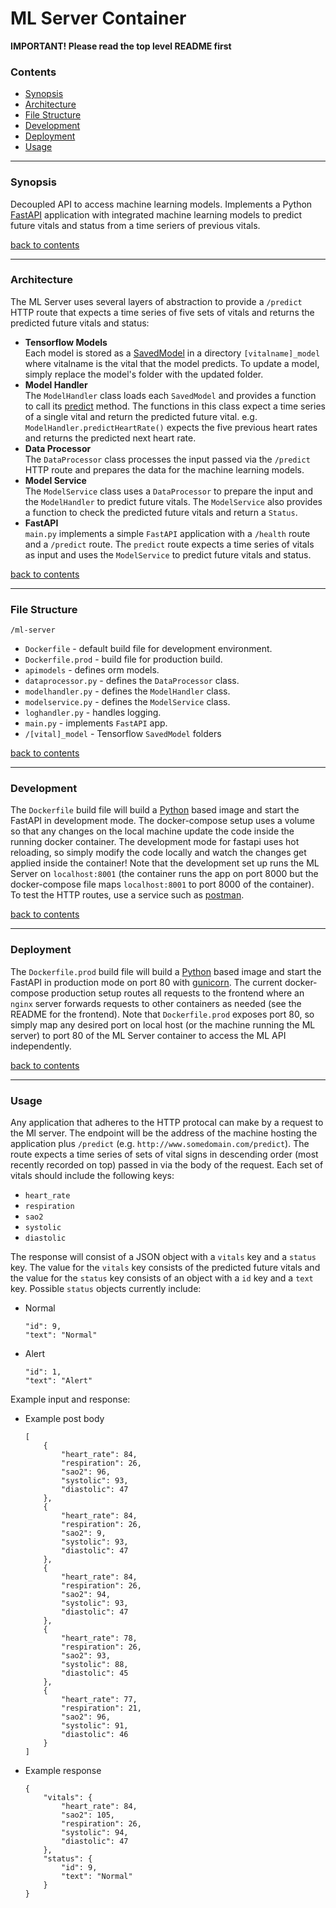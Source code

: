 # ML Server Container

**IMPORTANT! Please read the top level README first**

### **Contents**

- [Synopsis](#synopsis)
- [Architecture](#architecture)
- [File Structure](#file-structure)
- [Development](#development)
- [Deployment](#deployment)
- [Usage](#usage)

---

### **Synopsis**

Decoupled API to access machine learning models. Implements a Python [FastAPI](https://fastapi.tiangolo.com/) application with integrated machine learning models to predict future vitals and status from a time seriers of previous vitals.

[back to contents](#contents)

---

### **Architecture**

The ML Server uses several layers of abstraction to provide a `/predict` HTTP route that expects a time series of five sets of vitals and returns the predicted future vitals and status:
- **Tensorflow Models**  
Each model is stored as a [SavedModel](https://www.tensorflow.org/guide/keras/save_and_serialize) in a directory `[vitalname]_model` where vitalname is the vital that the model predicts. To update a model, simply replace the model's folder with the updated folder.
- **Model Handler**  
The `ModelHandler` class loads each `SavedModel` and provides a function to call its [predict](https://www.tensorflow.org/api_docs/python/tf/keras/Sequential#predict) method. The functions in this class expect a time series of a single vital and return the predicted future vital. e.g. `ModelHandler.predictHeartRate()` expects the five previous heart rates and returns the predicted next heart rate.
- **Data Processor**  
The `DataProcessor` class processes the input passed via the `/predict` HTTP route and prepares the data for the machine learning models.
- **Model Service**  
The `ModelService` class uses a `DataProcessor` to prepare the input and the `ModelHandler` to predict future vitals. The `ModelService` also provides a function to check the predicted future vitals and return a `Status`.
- **FastAPI**  
`main.py` implements a simple `FastAPI` application with a `/health` route and a `/predict` route. The `predict` route expects a time series of vitals as input and uses the `ModelService` to predict future vitals and status.

[back to contents](#contents)

---

### **File Structure**

`/ml-server`
- `Dockerfile` - default build file for development environment.
- `Dockerfile.prod` - build file for production build.
- `apimodels` - defines orm models.
- `dataprocessor.py` - defines the `DataProcessor` class.
- `modelhandler.py` - defines the `ModelHandler` class.
- `modelservice.py` - defines the `ModelService` class.
- `loghandler.py` - handles logging.
- `main.py` - implements `FastAPI` app.
- `/[vital]_model` - Tensorflow `SavedModel` folders

[back to contents](#contents)

---

### **Development**

The `Dockerfile` build file will build a [Python](https://hub.docker.com/_/python) based image and start the FastAPI in development mode. The docker-compose setup uses a volume so that any changes on the local machine update the code inside the running docker container. The development mode for fastapi uses hot reloading, so simply modify the code locally and watch the changes get applied inside the container! Note that the development set up runs the ML Server on `localhost:8001` (the container runs the app on port 8000 but the docker-compose file maps `localhost:8001` to port 8000 of the container). To test the HTTP routes, use a service such as [postman](https://www.postman.com/downloads/).

[back to contents](#contents)

---

### **Deployment**

The `Dockerfile.prod` build file will build a [Python](https://hub.docker.com/_/python) based image and start the FastAPI in production mode on port 80 with [gunicorn](https://fastapi.tiangolo.com/deployment/server-workers/). The current docker-compose production setup routes all requests to the frontend where an `nginx` server forwards requests to other containers as needed (see the README for the frontend). Note that `Dockerfile.prod` exposes port 80, so simply map any desired port on local host (or the machine running the ML server) to port 80 of the ML Server container to access the ML API independently.

[back to contents](#contents)

---

### **Usage**

Any application that adheres to the HTTP protocal can make by a request to the Ml server. The endpoint will be the address of the machine hosting the application plus `/predict` (e.g. `http://www.somedomain.com/predict`). The route expects a time series of sets of vital signs in descending order (most recently recorded on top) passed in via the body of the request. Each set of vitals should include the following keys:
- `heart_rate`
- `respiration`
- `sao2`
- `systolic`
- `diastolic`

The response will consist of a JSON object with a `vitals` key and a `status` key. The value for the `vitals` key consists of the predicted future vitals and the value for the `status` key consists of an object with a `id` key and a `text` key. Possible `status` objects currently include:
- Normal
    ```
    "id": 9,
    "text": "Normal"
    ```
- Alert
    ```
    "id": 1,
    "text": "Alert"
    ```

Example input and response:  
- Example post body
    ```
    [
        {
            "heart_rate": 84,
            "respiration": 26,
            "sao2": 96,
            "systolic": 93,
            "diastolic": 47
        },
        {
            "heart_rate": 84,
            "respiration": 26,
            "sao2": 9,
            "systolic": 93,
            "diastolic": 47
        },
        {
            "heart_rate": 84,
            "respiration": 26,
            "sao2": 94,
            "systolic": 93,
            "diastolic": 47
        },
        {
            "heart_rate": 78,
            "respiration": 26,
            "sao2": 93,
            "systolic": 88,
            "diastolic": 45
        },
        {
            "heart_rate": 77,
            "respiration": 21,
            "sao2": 96,
            "systolic": 91,
            "diastolic": 46
        }
    ]
    ```
- Example response
    ```
    {
        "vitals": {
            "heart_rate": 84,
            "sao2": 105,
            "respiration": 26,
            "systolic": 94,
            "diastolic": 47
        },
        "status": {
            "id": 9,
            "text": "Normal"
        }
    }
    ```